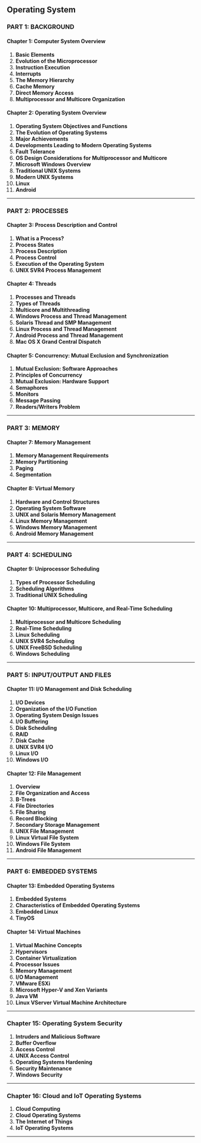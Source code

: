 Operating System
---

### **PART 1: BACKGROUND**
#### **Chapter 1: Computer System Overview**
1. **Basic Elements**
2. **Evolution of the Microprocessor**
3. **Instruction Execution**
4. **Interrupts**
5. **The Memory Hierarchy**
6. **Cache Memory**
7. **Direct Memory Access**
8. **Multiprocessor and Multicore Organization**

#### **Chapter 2: Operating System Overview**
1. **Operating System Objectives and Functions**
2. **The Evolution of Operating Systems**
3. **Major Achievements**
4. **Developments Leading to Modern Operating Systems**
5. **Fault Tolerance**
6. **OS Design Considerations for Multiprocessor and Multicore**
7. **Microsoft Windows Overview**
8. **Traditional UNIX Systems**
9. **Modern UNIX Systems**
10. **Linux**
11. **Android**

---

### **PART 2: PROCESSES**
#### **Chapter 3: Process Description and Control**
1. **What is a Process?**
2. **Process States**
3. **Process Description**
4. **Process Control**
5. **Execution of the Operating System**
6. **UNIX SVR4 Process Management**


#### **Chapter 4: Threads**
1. **Processes and Threads**
2. **Types of Threads**
3. **Multicore and Multithreading**
4. **Windows Process and Thread Management**
5. **Solaris Thread and SMP Management**
6. **Linux Process and Thread Management**
7. **Android Process and Thread Management**
8. **Mac OS X Grand Central Dispatch**

#### **Chapter 5: Concurrency: Mutual Exclusion and Synchronization**
1. **Mutual Exclusion: Software Approaches**
2. **Principles of Concurrency**
3. **Mutual Exclusion: Hardware Support**
4. **Semaphores**
5. **Monitors**
6. **Message Passing**
7. **Readers/Writers Problem**

---

### **PART 3: MEMORY**
#### **Chapter 7: Memory Management**
1. **Memory Management Requirements**
2. **Memory Partitioning**
3. **Paging**
4. **Segmentation**

#### **Chapter 8: Virtual Memory**
1. **Hardware and Control Structures**
2. **Operating System Software**
3. **UNIX and Solaris Memory Management**
4. **Linux Memory Management**
5. **Windows Memory Management**
6. **Android Memory Management**

---

### **PART 4: SCHEDULING**
#### **Chapter 9: Uniprocessor Scheduling**
1. **Types of Processor Scheduling**
2. **Scheduling Algorithms**
3. **Traditional UNIX Scheduling**

#### **Chapter 10: Multiprocessor, Multicore, and Real-Time Scheduling**
1. **Multiprocessor and Multicore Scheduling**
2. **Real-Time Scheduling**
3. **Linux Scheduling**
4. **UNIX SVR4 Scheduling**
5. **UNIX FreeBSD Scheduling**
6. **Windows Scheduling**

---

### **PART 5: INPUT/OUTPUT AND FILES**
#### **Chapter 11: I/O Management and Disk Scheduling**
1. **I/O Devices**
2. **Organization of the I/O Function**
3. **Operating System Design Issues**
4. **I/O Buffering**
5. **Disk Scheduling**
6. **RAID**
7. **Disk Cache**
8. **UNIX SVR4 I/O**
9. **Linux I/O**
10. **Windows I/O**

#### **Chapter 12: File Management**
1. **Overview**
2. **File Organization and Access**
3. **B-Trees**
4. **File Directories**
5. **File Sharing**
6. **Record Blocking**
7. **Secondary Storage Management**
8. **UNIX File Management**
9. **Linux Virtual File System**
10. **Windows File System**
11. **Android File Management**

---

### **PART 6: EMBEDDED SYSTEMS**
#### **Chapter 13: Embedded Operating Systems**
1. **Embedded Systems**
2. **Characteristics of Embedded Operating Systems**
3. **Embedded Linux**
4. **TinyOS**

#### **Chapter 14: Virtual Machines**
1. **Virtual Machine Concepts**
2. **Hypervisors**
3. **Container Virtualization**
4. **Processor Issues**
5. **Memory Management**
6. **I/O Management**
7. **VMware ESXi**
8. **Microsoft Hyper-V and Xen Variants**
9. **Java VM**
10. **Linux VServer Virtual Machine Architecture**

---

### **Chapter 15: Operating System Security**
1. **Intruders and Malicious Software**
2. **Buffer Overflow**
3. **Access Control**
4. **UNIX Access Control**
5. **Operating Systems Hardening**
6. **Security Maintenance**
7. **Windows Security**

---

### **Chapter 16: Cloud and IoT Operating Systems**
1. **Cloud Computing**
2. **Cloud Operating Systems**
3. **The Internet of Things**
4. **IoT Operating Systems**

---

